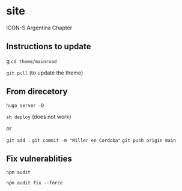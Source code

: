 # site

ICON-S Argentina Chapter

## Instructions to update
g
`cd theme/mainroad`

`git pull` (to update the theme)

## From direcetory

`hugo server -D`

`sh deploy` (does not work)

or 

`git add .`
`git commit -m "Miller en Cordoba"`
`git push origin main`

## Fix vulnerablities

`npm audit`

`npm audit fix --force`

